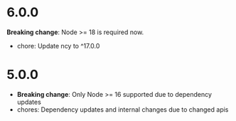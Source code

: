 # 6.0.0

**Breaking change**: Node >= 18 is required now.

- chore: Update ncy to ^17.0.0

# 5.0.0

- **Breaking change**: Only Node >= 16 supported due to dependency updates
- chores: Dependency updates and internal changes due to changed apis
